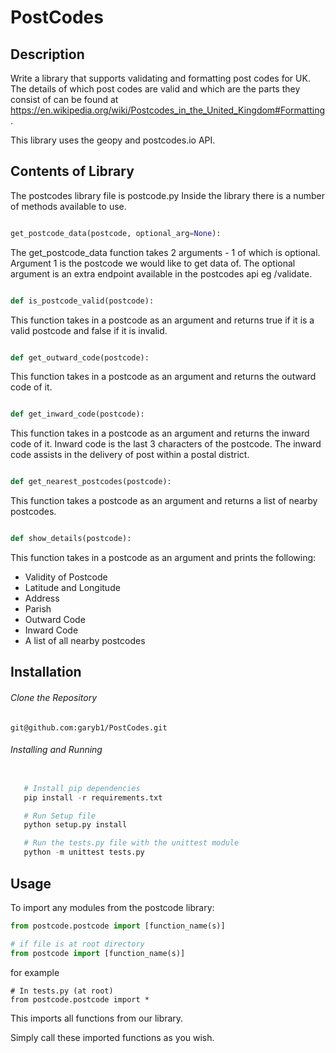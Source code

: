 # PostCodes

## Description
Write a library that supports validating and formatting post codes for UK.
The details of which post codes are valid and which are the parts they consist of can be found at
https://en.wikipedia.org/wiki/Postcodes_in_the_United_Kingdom#Formatting.

This library uses the geopy and postcodes.io API.

## Contents of Library

The postcodes library file is postcode.py
Inside the library there is a number of methods available to use.

```python

get_postcode_data(postcode, optional_arg=None):

```

The get_postcode_data function takes 2 arguments - 1 of which is optional.
Argument 1 is the postcode we would like to get data of.
The optional argument is an extra endpoint available in the postcodes api eg /validate.

```python

def is_postcode_valid(postcode):

```
This function takes in a postcode as an argument and returns true if it is a valid postcode and false if it is invalid.

```python

def get_outward_code(postcode):

```

This function takes in a postcode as an argument and returns the outward code of it.

```python

def get_inward_code(postcode):

```

This function takes in a postcode as an argument and returns the inward code of it.
Inward code is the last 3 characters of the postcode.
The inward code assists in the delivery of post within a postal district.

```python

def get_nearest_postcodes(postcode):

```

This function takes a postcode as an argument and returns a list of nearby postcodes.

```python

def show_details(postcode):

```
This function takes in a postcode as an argument and prints the following:
- Validity of Postcode
- Latitude and Longitude
- Address
- Parish
- Outward Code
- Inward Code
- A list of all nearby postcodes

## Installation

###### Clone the Repository

`git@github.com:garyb1/PostCodes.git`

###### Installing and Running

```python

   # Install pip dependencies
   pip install -r requirements.txt

   # Run Setup file
   python setup.py install

   # Run the tests.py file with the unittest module
   python -m unittest tests.py

```

## Usage

To import any modules from the postcode library:

```python
from postcode.postcode import [function_name(s)]

# if file is at root directory
from postcode import [function_name(s)]

```

for example
```
# In tests.py (at root)
from postcode.postcode import *

```
This imports all functions from our library.

Simply call these imported functions as you wish.

